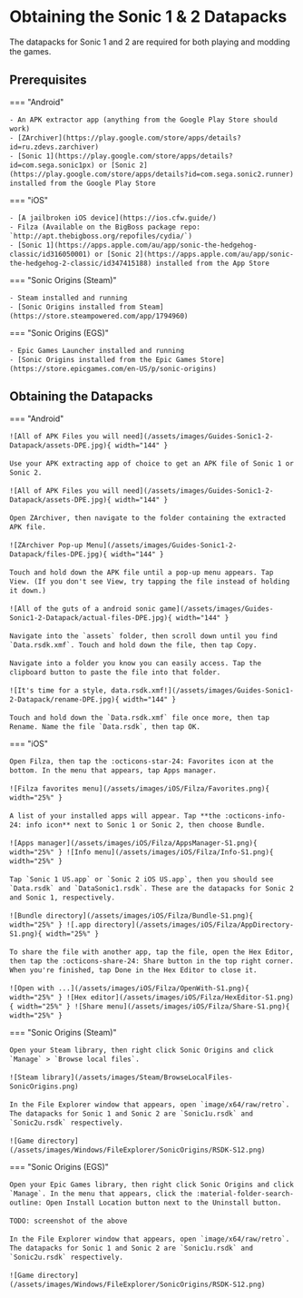 # Obtaining the Sonic 1 & 2 Datapacks

The datapacks for Sonic 1 and 2 are required for both playing and modding the games.

## Prerequisites
=== "Android"

    - An APK extractor app (anything from the Google Play Store should work)
    - [ZArchiver](https://play.google.com/store/apps/details?id=ru.zdevs.zarchiver)
    - [Sonic 1](https://play.google.com/store/apps/details?id=com.sega.sonic1px) or [Sonic 2](https://play.google.com/store/apps/details?id=com.sega.sonic2.runner) installed from the Google Play Store

=== "iOS"

    - [A jailbroken iOS device](https://ios.cfw.guide/)
    - Filza (Available on the BigBoss package repo: `http://apt.thebigboss.org/repofiles/cydia/`)
    - [Sonic 1](https://apps.apple.com/au/app/sonic-the-hedgehog-classic/id316050001) or [Sonic 2](https://apps.apple.com/au/app/sonic-the-hedgehog-2-classic/id347415188) installed from the App Store

=== "Sonic Origins (Steam)"

    - Steam installed and running
    - [Sonic Origins installed from Steam](https://store.steampowered.com/app/1794960)

=== "Sonic Origins (EGS)"

    - Epic Games Launcher installed and running
    - [Sonic Origins installed from the Epic Games Store](https://store.epicgames.com/en-US/p/sonic-origins)

## Obtaining the Datapacks
=== "Android"

    ![All of APK Files you will need](/assets/images/Guides-Sonic1-2-Datapack/assets-DPE.jpg){ width="144" }

    Use your APK extracting app of choice to get an APK file of Sonic 1 or Sonic 2.
	
    ![All of APK Files you will need](/assets/images/Guides-Sonic1-2-Datapack/assets-DPE.jpg){ width="144" }

    Open ZArchiver, then navigate to the folder containing the extracted APK file.
	
    ![ZArchiver Pop-up Menu](/assets/images/Guides-Sonic1-2-Datapack/files-DPE.jpg){ width="144" }

    Touch and hold down the APK file until a pop-up menu appears. Tap View. (If you don't see View, try tapping the file instead of holding it down.)

    ![All of the guts of a android sonic game](/assets/images/Guides-Sonic1-2-Datapack/actual-files-DPE.jpg){ width="144" }

    Navigate into the `assets` folder, then scroll down until you find `Data.rsdk.xmf`. Touch and hold down the file, then tap Copy.

    Navigate into a folder you know you can easily access. Tap the clipboard button to paste the file into that folder.

    ![It's time for a style, data.rsdk.xmf!](/assets/images/Guides-Sonic1-2-Datapack/rename-DPE.jpg){ width="144" }

    Touch and hold down the `Data.rsdk.xmf` file once more, then tap Rename. Name the file `Data.rsdk`, then tap OK.

=== "iOS"

    Open Filza, then tap the :octicons-star-24: Favorites icon at the bottom. In the menu that appears, tap Apps manager.

    ![Filza favorites menu](/assets/images/iOS/Filza/Favorites.png){ width="25%" }

    A list of your installed apps will appear. Tap **the :octicons-info-24: info icon** next to Sonic 1 or Sonic 2, then choose Bundle.

    ![Apps manager](/assets/images/iOS/Filza/AppsManager-S1.png){ width="25%" } ![Info menu](/assets/images/iOS/Filza/Info-S1.png){ width="25%" }

    Tap `Sonic 1 US.app` or `Sonic 2 iOS US.app`, then you should see `Data.rsdk` and `DataSonic1.rsdk`. These are the datapacks for Sonic 2 and Sonic 1, respectively.

    ![Bundle directory](/assets/images/iOS/Filza/Bundle-S1.png){ width="25%" } ![.app directory](/assets/images/iOS/Filza/AppDirectory-S1.png){ width="25%" }

    To share the file with another app, tap the file, open the Hex Editor, then tap the :octicons-share-24: Share button in the top right corner. When you're finished, tap Done in the Hex Editor to close it.

    ![Open with ...](/assets/images/iOS/Filza/OpenWith-S1.png){ width="25%" } ![Hex editor](/assets/images/iOS/Filza/HexEditor-S1.png){ width="25%" } ![Share menu](/assets/images/iOS/Filza/Share-S1.png){ width="25%" }

=== "Sonic Origins (Steam)"

    Open your Steam library, then right click Sonic Origins and click `Manage` > `Browse local files`.

    ![Steam library](/assets/images/Steam/BrowseLocalFiles-SonicOrigins.png)

    In the File Explorer window that appears, open `image/x64/raw/retro`. The datapacks for Sonic 1 and Sonic 2 are `Sonic1u.rsdk` and `Sonic2u.rsdk` respectively.

    ![Game directory](/assets/images/Windows/FileExplorer/SonicOrigins/RSDK-S12.png)

=== "Sonic Origins (EGS)"

    Open your Epic Games library, then right click Sonic Origins and click `Manage`. In the menu that appears, click the :material-folder-search-outline: Open Install Location button next to the Uninstall button.

    TODO: screenshot of the above

    In the File Explorer window that appears, open `image/x64/raw/retro`. The datapacks for Sonic 1 and Sonic 2 are `Sonic1u.rsdk` and `Sonic2u.rsdk` respectively.

    ![Game directory](/assets/images/Windows/FileExplorer/SonicOrigins/RSDK-S12.png)
